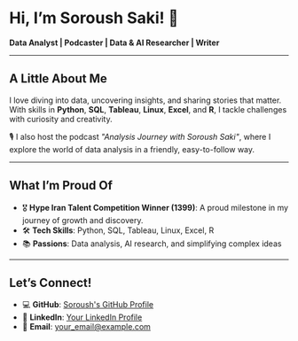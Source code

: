 # **Hi, I’m Soroush Saki! 👋**  
**Data Analyst | Podcaster | Data & AI Researcher | Writer**  

---

## **A Little About Me**  
I love diving into data, uncovering insights, and sharing stories that matter. With skills in **Python**, **SQL**, **Tableau**, **Linux**, **Excel**, and **R**, I tackle challenges with curiosity and creativity.  

🎙️ I also host the podcast *"Analysis Journey with Soroush Saki"*, where I explore the world of data analysis in a friendly, easy-to-follow way.  

---

## **What I’m Proud Of**  
- 🎖️ **Hype Iran Talent Competition Winner (1399)**: A proud milestone in my journey of growth and discovery.  
- 🛠️ **Tech Skills**: Python, SQL, Tableau, Linux, Excel, R  
- 📚 **Passions**: Data analysis, AI research, and simplifying complex ideas  

---

## **Let’s Connect!**  
- 💻 **GitHub**: [Soroush's GitHub Profile](#)  
- 🔗 **LinkedIn**: [Your LinkedIn Profile](https://www.linkedin.com/in/soroush-saki?lipi=urn%3Ali%3Apage%3Ad_flagship3_profile_view_base_contact_details%3BM8eYoA65Ra6qTFZwjvHjaQ%3D%3D)  
- 📧 **Email**: [your_email@example.com](mailto:mr.soroush.saki@gmail.com)  


